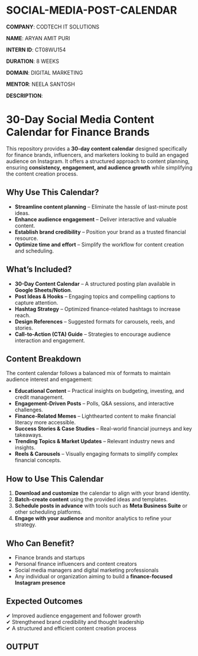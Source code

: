 # SOCIAL-MEDIA-POST-CALENDAR

**COMPANY**: CODTECH IT SOLUTIONS

**NAME**: ARYAN AMIT PURI

**INTERN ID**: CT08WU154

**DURATION**: 8 WEEKS

**DOMAIN**: DIGITAL MARKETING

**MENTOR**: NEELA SANTOSH

**DESCRIPTION**:
# 30-Day Social Media Content Calendar for Finance Brands 

This repository provides a **30-day content calendar** designed specifically for finance brands, influencers, and marketers looking to build an engaged audience on Instagram. It offers a structured approach to content planning, ensuring **consistency, engagement, and audience growth** while simplifying the content creation process.  

##  Why Use This Calendar?  
- **Streamline content planning** – Eliminate the hassle of last-minute post ideas.  
- **Enhance audience engagement** – Deliver interactive and valuable content.  
- **Establish brand credibility** – Position your brand as a trusted financial resource.  
- **Optimize time and effort** – Simplify the workflow for content creation and scheduling.  

##  What’s Included?  
- **30-Day Content Calendar** – A structured posting plan available in **Google Sheets/Notion**.  
- **Post Ideas & Hooks** – Engaging topics and compelling captions to capture attention.  
- **Hashtag Strategy** – Optimized finance-related hashtags to increase reach.  
- **Design References** – Suggested formats for carousels, reels, and stories.  
- **Call-to-Action (CTA) Guide** – Strategies to encourage audience interaction and engagement.  

##  Content Breakdown  
The content calendar follows a balanced mix of formats to maintain audience interest and engagement:  

- **Educational Content** – Practical insights on budgeting, investing, and credit management.  
- **Engagement-Driven Posts** – Polls, Q&A sessions, and interactive challenges.  
- **Finance-Related Memes** – Lighthearted content to make financial literacy more accessible.  
- **Success Stories & Case Studies** – Real-world financial journeys and key takeaways.  
- **Trending Topics & Market Updates** – Relevant industry news and insights.  
- **Reels & Carousels** – Visually engaging formats to simplify complex financial concepts.  

##  How to Use This Calendar  
1. **Download and customize** the calendar to align with your brand identity.  
2. **Batch-create content** using the provided ideas and templates.  
3. **Schedule posts in advance** with tools such as **Meta Business Suite** or other scheduling platforms.  
4. **Engage with your audience** and monitor analytics to refine your strategy.  

##  Who Can Benefit?  
- Finance brands and startups  
- Personal finance influencers and content creators  
- Social media managers and digital marketing professionals  
- Any individual or organization aiming to build a **finance-focused Instagram presence**  

##  Expected Outcomes  
✔ Improved audience engagement and follower growth  
✔ Strengthened brand credibility and thought leadership  
✔ A structured and efficient content creation process  

## OUTPUT

